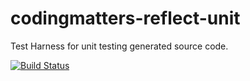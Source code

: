 # codingmatters-reflect-unit
Test Harness for unit testing generated source code.

[![Build Status](https://travis-ci.org/flexiooss/codingmatters-reflect-unit.svg?branch=master)](https://travis-ci.org/flexiooss/codingmatters-reflect-unit)
